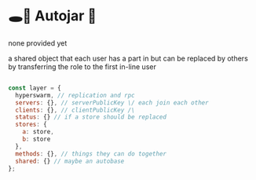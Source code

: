 # 🕳🥊 Autojar 🫙
none provided yet

a shared object that each user has a part in but can be replaced by others by transferring the role to the first in-line user

```js

const layer = {
  hyperswarm, // replication and rpc
  servers: {}, // serverPublicKey \/ each join each other
  clients: {}, // clientPublicKey /\
  status: {} // if a store should be replaced
  stores: {
    a: store,
    b: store
  },
  methods: {}, // things they can do together
  shared: {} // maybe an autobase
};
```
